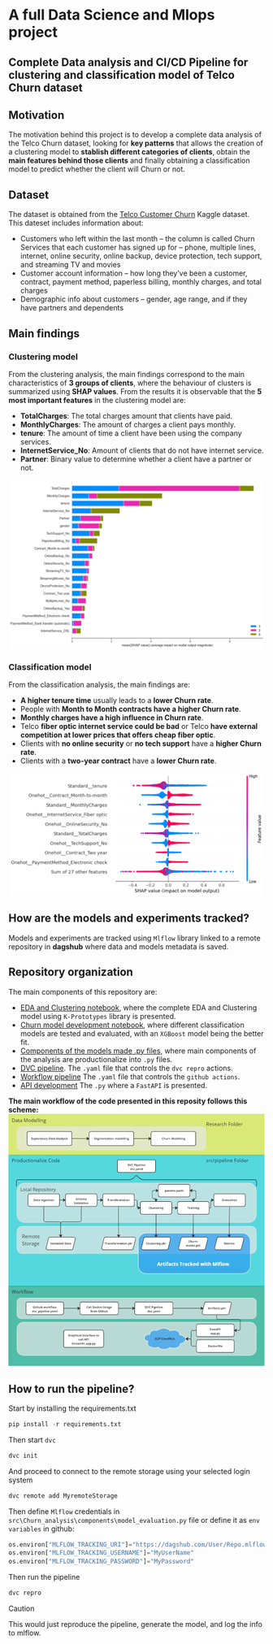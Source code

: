 # A full Data Science and Mlops project

## Complete Data analysis and **CI/CD** Pipeline for clustering and classification model of Telco Churn dataset

## Motivation
The motivation behind this project is to develop a complete data analysis of the Telco Churn dataset, looking for **key patterns** that allows the creation of a clustering model to **stablish different categories of clients**, obtain the **main features behind those clients** and finally obtaining a classification model to predict whether the client will Churn or not.

## Dataset
The dataset is obtained from the [Telco Customer Churn](https://www.kaggle.com/datasets/blastchar/telco-customer-churn/data) Kaggle dataset. This dateset includes information about: 
- Customers who left within the last month – the column is called Churn
Services that each customer has signed up for – phone, multiple lines, internet, online security, online backup, device protection, tech support, and streaming TV and movies
- Customer account information – how long they’ve been a customer, contract, payment method, paperless billing, monthly charges, and total charges
- Demographic info about customers – gender, age range, and if they have partners and dependents

## Main findings
### Clustering model
From the clustering analysis, the main findings correspond to the main characteristics of **3 groups of clients**, where the behaviour of clusters is summarized using **SHAP values**. From the results it is observable that the **5 most important features** in the clustering model are:
- **TotalCharges**: The total charges amount that clients have paid.
- **MonthlyCharges**: The amount of charges a client pays monthly. 
- **tenure**: The amount of time a client have been using the company services.
- **InternetService_No**: Amount of clients that do not have internet service.
- **Partner**: Binary value to determine whether a client have a partner or not.



![image file](img\eda_results.png)
### Classification model
From the classification analysis, the main findings are:
- **A higher tenure time** usually leads to a **lower Churn rate**.
- People with **Month to Month contracts have a higher Churn rate**.
- **Monthly charges have a high influence in Churn rate**.
- Telco **fiber optic internet service could be bad** or Telco **have external competition at lower prices that offers cheap fiber optic**.
- Clients with **no online security** or  **no tech support** have a **higher Churn rate**.
- Clients with a **two-year contract** have a **lower Churn rate**. 



![image file](img\churn_results.png)


## How are the models and experiments tracked?
Models and experiments are tracked using `Mlflow` library linked to a remote repository in **dagshub** where data and models metadata is saved.


## Repository organization
The main components of this repository are:
- [EDA and Clustering notebook](research\EDA_churn_analysis.ipynb), where the complete EDA and Clustering model using ``K-Prototypes`` library is presented. 
- [Churn model development notebook](research\Model_churn_analysis.ipynb), where different classification models are tested and evaluated, with an ``XGBoost`` model being the better fit.
- [Components of the models made .py files](src\Churn_analysis\components), where main components of the analysis are productionalize into ``.py`` files.
- [DVC pipeline](dvc.yaml). The ``.yaml`` file that controls the `dvc repro` actions.
- [Workflow pipeline](.github\workflows\dvc_pipeline.yaml)
The ``.yaml`` file that controls the `github actions`.
- [API development](app.py)
The ``.py`` where a `FastAPI` is presented.

**The main workflow of the code presented in this reposity follows this scheme:**
![image file](img\churn_repo.jpg)

## How to run the pipeline?

Start by installing the requirements.txt

```python
pip install -r requirements.txt
```
Then start `dvc`
```python
dvc init
```
And proceed to connect to the remote storage using your selected login system
```python
dvc remote add MyremoteStorage
```

Then define `Mlflow` credentials in `src\Churn_analysis\components\model_evaluation.py` file or define it as `env variables` in github:
```python
os.environ["MLFLOW_TRACKING_URI"]="https://dagshub.com/User/Repo.mlflow"
os.environ["MLFLOW_TRACKING_USERNAME"]="MyUserName"
os.environ["MLFLOW_TRACKING_PASSWORD"]="MyPassword"
```
Then run the pipeline
```python
dvc repro
```
> [!CAUTION]
> This would just reproduce the pipeline, generate the model, and log the info to mlflow.